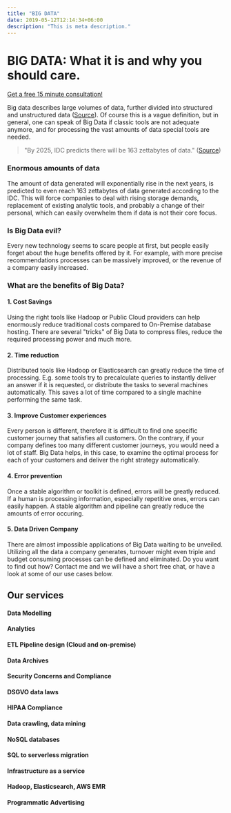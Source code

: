 ```yaml
---
title: "BIG DATA"
date: 2019-05-12T12:14:34+06:00
description: "This is meta description."
---
```


# BIG DATA: What it is and why you should care.

[Get a free 15 minute consultation!](/contact)

Big data describes large volumes of data, further divided into structured and unstructured data (<a href="https://en.wikipedia.org/wiki/Big_data" target="_blank" >Source</a>). Of course this is a vague definition, but in general, one can speak of Big Data if classic tools are not adequate anymore, and for processing the vast amounts of data special tools are needed.

> "By 2025, IDC predicts there will be 163 zettabytes of data." (<a href="https://www.seagate.com/files/www-content/our-story/trends/files/idc-seagate-dataage-whitepaper.pdf" target="blank">Source</a>)

### Enormous amounts of data

The amount of data generated will exponentially rise in the next years, is predicted to even reach 163 zettabytes of data generated according to the IDC.
This will force companies to deal with rising storage demands, replacement of existing analytic tools, and probably a change of their personal, which can easily overwhelm them if data is not their core focus.

### Is Big Data evil?

Every new technology seems to scare people at first, but people easily forget about the huge benefits offered by it. For example, with more precise recommendations processes can be massively improved, or the revenue of a company easily increased.

### What are the benefits of Big Data?

#### 1. Cost Savings

Using the right tools like Hadoop or Public Cloud providers can help enormously reduce traditional costs compared to On-Premise database hosting. There are several "tricks" of Big Data to compress files, reduce the required processing power and much more.

#### 2. Time reduction

Distributed tools like Hadoop or Elasticsearch can greatly reduce the time of processing. E.g. some tools try to precalculate queries to instantly deliver an answer if it is requested, or distribute the tasks to several machines automatically. This saves a lot of time compared to a single machine performing the same task.

#### 3. Improve Customer experiences
Every person is different, therefore it is difficult to find one specific customer journey that satisfies all customers. On the contrary, if your company defines too many different customer journeys, you would need a lot of staff. Big Data helps, in this case, to examine the optimal process for each of your customers and deliver the right strategy automatically.

#### 4. Error prevention
Once a stable algorithm or toolkit is defined, errors will be greatly reduced. If a human is processing information, especially repetitive ones, errors can easily happen. A stable algorithm and pipeline can greatly reduce the amounts of error occuring.

#### 5. Data Driven Company
There are almost impossible applications of Big Data waiting to be unveiled. Utilizing all the data a company generates, turnover might even triple and budget consuming processes can be defined and eliminated. Do you want to find out how? Contact me and we will have a short free chat, or have a look at some of our use cases below.

## Our services

#### Data Modelling
#### Analytics
#### ETL Pipeline design (Cloud and on-premise)
#### Data Archives
#### Security Concerns and Compliance
#### DSGVO data laws
#### HIPAA Compliance
#### Data crawling, data mining
#### NoSQL databases
#### SQL to serverless migration
#### Infrastructure as a service
#### Hadoop, Elasticsearch, AWS EMR
#### Programmatic Advertising

